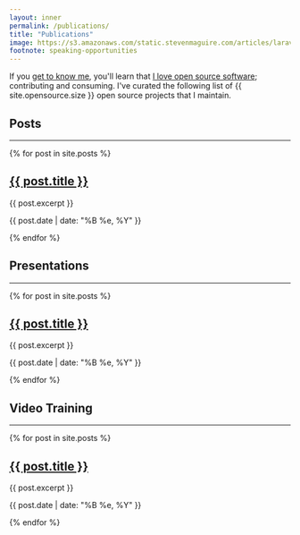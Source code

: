 ```yaml
---
layout: inner
permalink: /publications/
title: "Publications"
image: https://s3.amazonaws.com/static.stevenmaguire.com/articles/laravel-ci.jpg
footnote: speaking-opportunities
---
```


<div class="col-sm-10 col-sm-offset-1">
    <p>If you <a href="/about">get to know me</a>, you'll learn that <a href="https://github.com/stevenmaguire">I love open source software</a>; contributing and consuming. I've curated the following list of {{ site.opensource.size }} open source projects that I maintain.</p>
</div>
<div class="col-sm-10 col-sm-offset-1  text-center">
    <a name="posts"></a>
    <h2>Posts</h2>
    <hr>
</div>
{% for post in site.posts %}
<div class="col-sm-10 col-sm-offset-1 text-center">
    <div class="writing project">
    <h2><a href="{{ post.url }}">{{ post.title }}</a></h2>
    <p>{{ post.excerpt }}</p>
    <p>{{ post.date | date: "%B %e, %Y" }}</p>
    </div>
</div>
{% endfor %}
<div class="col-sm-10 col-sm-offset-1  text-center">
    <a name="presentations"></a>
    <h2>Presentations</h2>
    <hr>
</div>
{% for post in site.posts %}
<div class="col-sm-10 col-sm-offset-1 text-center">
    <div class="writing project">
    <h2><a href="{{ post.url }}">{{ post.title }}</a></h2>
    <p>{{ post.excerpt }}</p>
    <p>{{ post.date | date: "%B %e, %Y" }}</p>
    </div>
</div>
{% endfor %}
<div class="col-sm-10 col-sm-offset-1  text-center">
    <a name="video"></a>
    <h2>Video Training</h2>
    <hr>
</div>
{% for post in site.posts %}
<div class="col-sm-10 col-sm-offset-1 text-center">
    <div class="writing project">
    <h2><a href="{{ post.url }}">{{ post.title }}</a></h2>
    <p>{{ post.excerpt }}</p>
    <p>{{ post.date | date: "%B %e, %Y" }}</p>
    </div>
</div>
{% endfor %}
